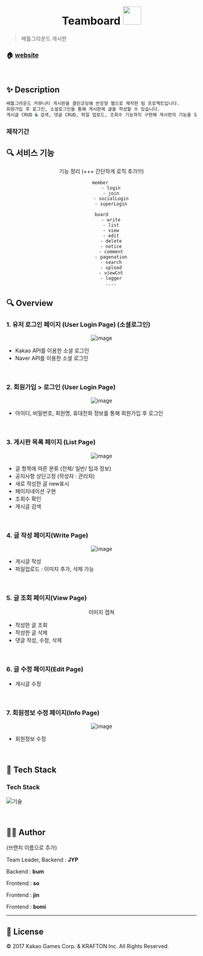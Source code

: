 <h1 align="center">Teamboard <img src="https://raw.githubusercontent.com/MartinHeinz/MartinHeinz/master/wave.gif" width="48px"></h1>
<p>
</p>

> 배틀그라운드 게시판
### 🏠  [website](http://hamilkarr2.cafe24.com/)

<br>

## ✨ Description

```sh
배틀그라운드 커뮤니티 게시판을 클린코딩해 반응형 웹으로 제작한 팀 프로젝트입니다.
회원가입 후 로그인, 소셜로그인을 통해 게시판에 글을 작성할 수 있습니다.
게시글 CRUD & 검색, 댓글 CRUD, 파일 업로드, 조회수 기능까지 구현해 게시판의 기능을 모두 경험해 볼 수 있습니다!
```

### 제작기간




## :mag: 서비스 기능

<center>
    기능 정리 (+++ 간단하게 로직 추가!!!)
    
    member 
           - login
           - join
           - socialLogin
           - superLogin
           
    board
           - write
           - list
           - view
           - edit
           - delete
           - notice
           - comment
           - pagenation
           - search
           - upload
           - viewCnt
           - logger
           ....
           
      
</center>

## :mag: Overview

### 1. 유저 로그인 페이지 (User Login Page) (소셜로그인)

<center>
    
 ![image](https://user-images.githubusercontent.com/84768566/144599003-9171038b-eb23-4ee7-bfc4-7b164fd9912d.png)
    
</center>

- Kakao API를 이용한 소셜 로그인
- Naver API를 이용한 소셜 로그인

<br>

### 2. 회원가입 > 로그인 (User Login Page)

<center>
    
 ![image](https://user-images.githubusercontent.com/84768566/144599132-865bda6f-ca4a-4724-b3b0-251ead609bcb.png)
    
</center>

- 아이디, 비밀번호, 회원명, 휴대전화 정보를 통해 회원가입 후 로그인

<br>

### 3. 게시판 목록 페이지 (List Page)

<center>
    
 ![image](https://user-images.githubusercontent.com/84768566/144599819-9ac07897-3746-41b6-8620-7bb3dc0e094e.png)
    
</center>

- 글 항목에 따른 분류 (전체/ 일반/ 팁과 정보)
- 공지사항 상단고정 (작성자 : 관리자)
- 새로 작성한 글 new표시
- 페이지네이션 구현
- 조회수 확인
- 게시글 검색

<br>

### 4. 글 작성 페이지(Write Page)

<center>

![image](https://user-images.githubusercontent.com/84768566/144600371-18bc2f3b-321e-4c69-97bf-651a7560079e.png)    
    
</center>

- 게시글 작성
- 파일업로드 : 이미지 추가, 삭제 가능

<br>

### 5. 글 조회 페이지(View Page)

<center>
    이미지 캡쳐
</center>

- 작성한 글 조회
- 작성한 글 삭제
- 댓글 작성, 수정, 삭제

<br>

### 6. 글 수정 페이지(Edit Page)

<center>
    
</center>

- 게시글 수정

<br>

### 7. 회원정보 수정 페이지(Info Page)

<center>
    
![image](https://user-images.githubusercontent.com/84768566/144598803-d0151d64-f8f1-49a5-8d0e-42763d6dce48.png)
    
</center>

- 회원정보 수정

<br>


## :wrench: Tech Stack

### Tech Stack

![기술](https://user-images.githubusercontent.com/84768566/144577425-3368fe1b-0701-4a6e-b083-d3ef793e2610.jpeg)

<br>

## 🤼‍♂️ Author

(브랜치 이름으로 추가)

Team Leader, Backend : **JYP**

Backend : **bum**

Frontend : **so**

Frontend : **jin**

Frontend : **bomi**

<hr>


## 📝 License

© 2017 Kakao Games Corp. & KRAFTON Inc. All Rights Reserved.  <br>
